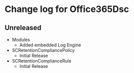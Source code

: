 # Change log for Office365Dsc

## Unreleased

* Modules
  * Added embedded Log Engine
* SCRetentionCompliancePolicy
  * Initial Release
* SCRetentionComplianceRule
  * Initial Release
